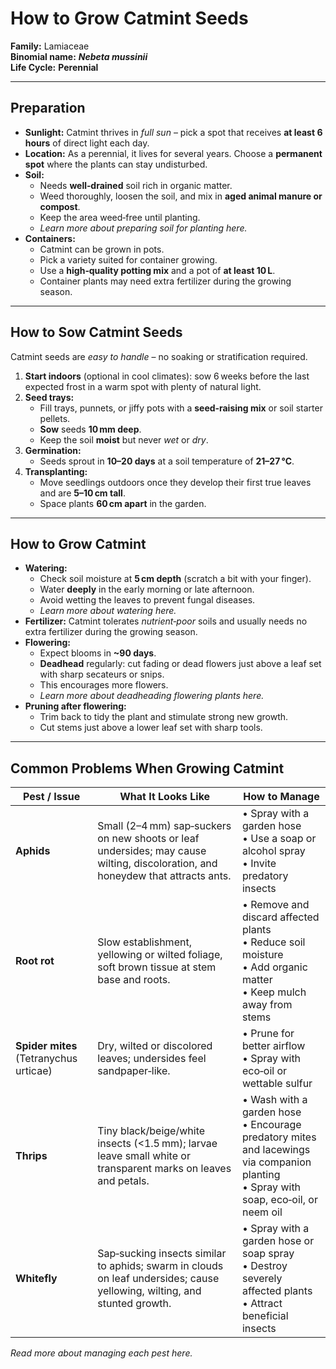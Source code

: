 # How to Grow Catmint Seeds

**Family:** Lamiaceae  
**Binomial name:** _**Nebeta mussinii**_  
**Life Cycle:** **Perennial**

---

## Preparation

- **Sunlight:** Catmint thrives in *full sun* – pick a spot that receives **at least 6 hours** of direct light each day.  
- **Location:** As a perennial, it lives for several years. Choose a **permanent spot** where the plants can stay undisturbed.  
- **Soil:**  
  - Needs **well‑drained** soil rich in organic matter.  
  - Weed thoroughly, loosen the soil, and mix in **aged animal manure or compost**.  
  - Keep the area weed‑free until planting.  
  - *Learn more about preparing soil for planting here.*  
- **Containers:**  
  - Catmint can be grown in pots.  
  - Pick a variety suited for container growing.  
  - Use a **high‑quality potting mix** and a pot of **at least 10 L**.  
  - Container plants may need extra fertilizer during the growing season.

---

## How to Sow Catmint Seeds

Catmint seeds are *easy to handle* – no soaking or stratification required.

1. **Start indoors** (optional in cool climates): sow 6 weeks before the last expected frost in a warm spot with plenty of natural light.  
2. **Seed trays:**  
   - Fill trays, punnets, or jiffy pots with a **seed‑raising mix** or soil starter pellets.  
   - **Sow** seeds **10 mm deep**.  
   - Keep the soil **moist** but never *wet* or *dry*.  
3. **Germination:**  
   - Seeds sprout in **10–20 days** at a soil temperature of **21–27 °C**.  
4. **Transplanting:**  
   - Move seedlings outdoors once they develop their first true leaves and are **5–10 cm tall**.  
   - Space plants **60 cm apart** in the garden.

---

## How to Grow Catmint

- **Watering:**  
  - Check soil moisture at **5 cm depth** (scratch a bit with your finger).  
  - Water **deeply** in the early morning or late afternoon.  
  - Avoid wetting the leaves to prevent fungal diseases.  
  - *Learn more about watering here.*  
- **Fertilizer:** Catmint tolerates *nutrient‑poor* soils and usually needs no extra fertilizer during the growing season.  
- **Flowering:**  
  - Expect blooms in **~90 days**.  
  - **Deadhead** regularly: cut fading or dead flowers just above a leaf set with sharp secateurs or snips.  
  - This encourages more flowers.  
  - *Learn more about deadheading flowering plants here.*  
- **Pruning after flowering:**  
  - Trim back to tidy the plant and stimulate strong new growth.  
  - Cut stems just above a lower leaf set with sharp tools.

---

## Common Problems When Growing Catmint

| Pest / Issue | What It Looks Like | How to Manage |
|--------------|--------------------|---------------|
| **Aphids** | Small (2–4 mm) sap‑suckers on new shoots or leaf undersides; may cause wilting, discoloration, and honeydew that attracts ants. | • Spray with a garden hose<br>• Use a soap or alcohol spray<br>• Invite predatory insects |
| **Root rot** | Slow establishment, yellowing or wilted foliage, soft brown tissue at stem base and roots. | • Remove and discard affected plants<br>• Reduce soil moisture<br>• Add organic matter<br>• Keep mulch away from stems |
| **Spider mites** (Tetranychus urticae) | Dry, wilted or discolored leaves; undersides feel sandpaper‑like. | • Prune for better airflow<br>• Spray with eco‑oil or wettable sulfur |
| **Thrips** | Tiny black/beige/white insects (<1.5 mm); larvae leave small white or transparent marks on leaves and petals. | • Wash with a garden hose<br>• Encourage predatory mites and lacewings via companion planting<br>• Spray with soap, eco‑oil, or neem oil |
| **Whitefly** | Sap‑sucking insects similar to aphids; swarm in clouds on leaf undersides; cause yellowing, wilting, and stunted growth. | • Spray with a garden hose or soap spray<br>• Destroy severely affected plants<br>• Attract beneficial insects |

*Read more about managing each pest here.*